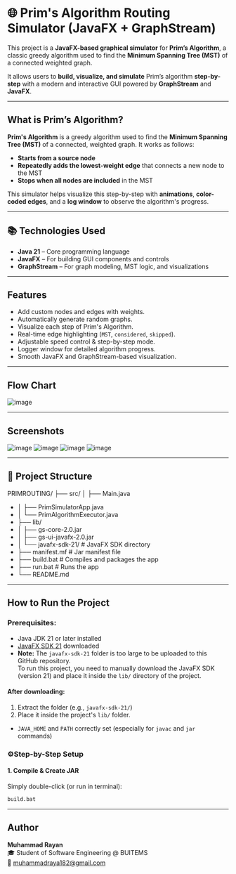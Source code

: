 # 🌐 Prim's Algorithm Routing Simulator (JavaFX + GraphStream)

This project is a **JavaFX-based graphical simulator** for **Prim’s Algorithm**, a classic greedy algorithm used to find the **Minimum Spanning Tree (MST)** of a connected weighted graph.

It allows users to **build, visualize, and simulate** Prim’s algorithm **step-by-step** with a modern and interactive GUI powered by **GraphStream** and **JavaFX**.

---
## What is Prim’s Algorithm?

**Prim's Algorithm** is a greedy algorithm used to find the **Minimum Spanning Tree (MST)** of a connected, weighted graph. It works as follows:

- **Starts from a source node**
- **Repeatedly adds the lowest-weight edge** that connects a new node to the MST
- **Stops when all nodes are included** in the MST

This simulator helps visualize this step-by-step with **animations**, **color-coded edges**, and a **log window** to observe the algorithm's progress.

---
## 📚 Technologies Used

- **Java 21** – Core programming language
- **JavaFX** – For building GUI components and controls
- **GraphStream** – For graph modeling, MST logic, and visualizations
---
## Features

- Add custom nodes and edges with weights.
- Automatically generate random graphs.
- Visualize each step of Prim's Algorithm.
- Real-time edge highlighting (`MST`, `considered`, `skipped`).
- Adjustable speed control & step-by-step mode.
- Logger window for detailed algorithm progress.
- Smooth JavaFX and GraphStream-based visualization.
---
## Flow Chart
![image](https://github.com/user-attachments/assets/6796d92e-a626-4967-b572-6fb7cdcef095)

---

## Screenshots

![image](https://github.com/user-attachments/assets/2eb0f455-5493-4dc0-8f35-b687a4f7d3ee)
![image](https://github.com/user-attachments/assets/40bdfd6e-3a1d-4eb1-8fe9-4e117d2df17f)
![image](https://github.com/user-attachments/assets/bf8c196b-6129-4353-8148-506c4923a1bc)
![image](https://github.com/user-attachments/assets/8eb4359a-80ca-4594-9391-bbe427c3fde8)

---
## 📁 Project Structure
PRIMROUTING/
├── src/
│ ├── Main.java
- │ ├── PrimSimulatorApp.java
- │ └── PrimAlgorithmExecutor.java
- ├── lib/
- │ ├── gs-core-2.0.jar
- │ ├── gs-ui-javafx-2.0.jar
- │ └── javafx-sdk-21/ # JavaFX SDK directory
- ├── manifest.mf # Jar manifest file
- ├── build.bat # Compiles and packages the app
- ├── run.bat # Runs the app
- └── README.md


---

## How to Run the Project

### Prerequisites:

- Java JDK 21 or later installed
- [JavaFX SDK 21](https://gluonhq.com/products/javafx/) downloaded
- **Note:** The `javafx-sdk-21` folder is too large to be uploaded to this GitHub repository.  
To run this project, you need to manually download the JavaFX SDK (version 21) and place it inside the `lib/` directory of the project.
#### After downloading:
1. Extract the folder (e.g., `javafx-sdk-21/`)
2. Place it inside the project's `lib/` folder.
- `JAVA_HOME` and `PATH` correctly set (especially for `javac` and `jar` commands)

### ⚙Step-by-Step Setup

#### 1. Compile & Create JAR

Simply double-click (or run in terminal):

```bash
build.bat
```
---

## Author

**Muhammad Rayan**  
🎓 Student of Software Engineering @ BUITEMS  
📧 [muhammadraya182@gmail.com](mailto:muhammadraya182@gmail.com)
